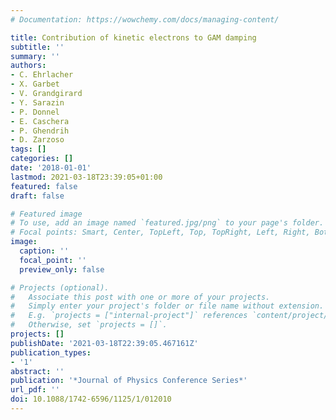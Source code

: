 ```yaml
---
# Documentation: https://wowchemy.com/docs/managing-content/

title: Contribution of kinetic electrons to GAM damping
subtitle: ''
summary: ''
authors:
- C. Ehrlacher
- X. Garbet
- V. Grandgirard
- Y. Sarazin
- P. Donnel
- E. Caschera
- P. Ghendrih
- D. Zarzoso
tags: []
categories: []
date: '2018-01-01'
lastmod: 2021-03-18T23:39:05+01:00
featured: false
draft: false

# Featured image
# To use, add an image named `featured.jpg/png` to your page's folder.
# Focal points: Smart, Center, TopLeft, Top, TopRight, Left, Right, BottomLeft, Bottom, BottomRight.
image:
  caption: ''
  focal_point: ''
  preview_only: false

# Projects (optional).
#   Associate this post with one or more of your projects.
#   Simply enter your project's folder or file name without extension.
#   E.g. `projects = ["internal-project"]` references `content/project/deep-learning/index.md`.
#   Otherwise, set `projects = []`.
projects: []
publishDate: '2021-03-18T22:39:05.467161Z'
publication_types:
- '1'
abstract: ''
publication: '*Journal of Physics Conference Series*'
url_pdf: ''
doi: 10.1088/1742-6596/1125/1/012010
---
```

